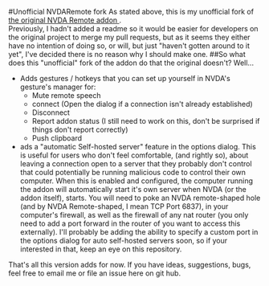 #Unofficial NVDARemote fork
As stated above, this is my unofficial fork of [the original NVDA Remote addon ](https://github.com/NVDARemote/NVDARemote).  
Previously, I hadn't added a readme so it would be easier for developers on the original project to merge my pull requests, but as it seems they either have no intention of doing so, or will, but just "haven't gotten around to it yet", I've decided there is no reason why I should make one.
##So what does this "unofficial" fork of the addon do that the original doesn't?
Well...
* Adds gestures / hotkeys that you can set up yourself in NVDA's gesture's manager for:
  * Mute remote speech
  * connect (Open the dialog if a connection isn't already established)
  * Disconnect
  * Report addon status (I still need to work on this, don't be surprised if things don't report correctly)
  * Push clipboard
* ads a "automatic Self-hosted server" feature in the options dialog. This is useful for users who don't feel comfortable, (and rightly so), about leaving a connection open to a server that they probably don't control that could potentially be running malicious code to control their own computer. When this is enabled and configured, the computer running the addon will automatically start it's own server when NVDA (or the addon itself), starts. You will need to poke an NVDA remote-shaped hole (and by NVDA Remote-shaped, I mean TCP Port 6837), in your computer's firewall, as well as the firewall of any nat router (you only need to add a port forward in the router of you want to access this externally). I'll probably be adding the ability to specify a custom port in the options dialog for auto self-hosted servers soon, so if your interested in that, keep an eye on this repository.  
  
That's all this version adds for now. If you have ideas, suggestions, bugs, feel free to email me or file an issue here on git hub.
